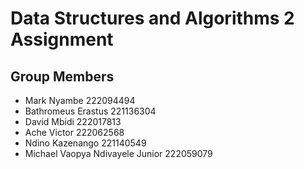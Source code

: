 # Data Structures and Algorithms 2 Assignment

## Group Members

- Mark Nyambe 222094494  
- Bathromeus Erastus 221136304 
- David Mbidi 222017813  
- Ache Victor 222062568
- Ndino Kazenango 221140549
- Michael Vaopya Ndivayele Junior 222059079
